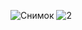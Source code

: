 ![Снимок](https://github.com/user-attachments/assets/7ab3f858-7a72-4a0e-bd62-6ee19d4853d7)
![2](https://github.com/user-attachments/assets/890cd85f-2113-4de4-8cea-199eca3a64fa)

